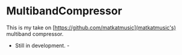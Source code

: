 # MultibandCompressor

This is my take on [https://github.com/matkatmusic](matkatmusic's) multiband compressor.
- Still in development. -
